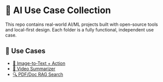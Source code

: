 # 🧠 AI Use Case Collection

This repo contains real-world AI/ML projects built with open-source tools and local-first design. Each folder is a fully functional, independent use case.

## 🔧 Use Cases

- [🧠 Image-to-Text + Action](image-to-action/README.md)
- [🎥 Video Summarizer](video-summarizer/README.md)
- [🔍 PDF/Doc RAG Search](doc-search-rag/README.md)
